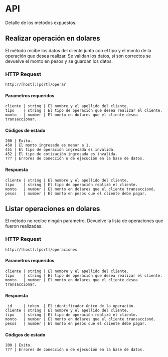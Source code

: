 # API

Detalle de los métodos expuestos.

## Realizar operación en dolares

El método recibe los datos del cliente junto con el tipo y el monto de la operación que desea realizar.  Se validan los datos, si son correctos se devuelve el monto en pesos y se guardan los datos.

### HTTP Request
```
http://[host]:[port]/operar
```

#### Parametros requeridos
```
cliente | string | El nombre y el apellido del cliente.
tipo    | string | El tipo de operación que desea realizar el cliente.
monto   | number | El monto en dolares que el cliente desea transaccionar.
```

#### Códigos de estado
```
200 | Exito.
450 | El monto ingresado es menor a 1.
451 | El tipo de operación ingresada es invalida.
452 | El tipo de cotización ingresada es invalida.
??? | Errores de conección o de ejecución en la base de datos.
```

#### Respuesta
```
cliente | string | El nombre y el apellido del cliente.
tipo    | string | El tipo de operación realizó el cliente.
monto   | number | El monto en dolares que el cliente transaccionó.
pesos   | number | El monto en pesos que el cliente debe pagar.
```

## Listar operaciones en dolares

El método no recibe ningún parametro. Devuelve la lista de operaciones que fueron realizadas.

### HTTP Request
```
http://[host]:[port]/operaciones
```

#### Parametros requeridos
```
cliente | string | El nombre y el apellido del cliente.
tipo    | string | El tipo de operación que desea realizar el cliente.
monto   | number | El monto en dolares que el cliente desea transaccionar.
```

#### Respuesta
```
_id     | token  | El identificador único de la operación.
cliente | string | El nombre y el apellido del cliente.
tipo    | string | El tipo de operación realizó el cliente.
monto   | number | El monto en dolares que el cliente transaccionó.
pesos   | number | El monto en pesos que el cliente debe pagar.
```

#### Códigos de estado
```
200 | Exito.
??? | Errores de conección o de ejecución en la base de datos.
```
